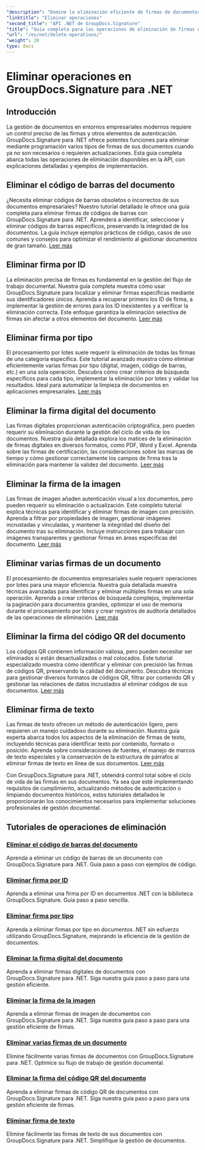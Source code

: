 ```yaml
---
"description": "Domine la eliminación eficiente de firmas de documentos con GroupDocs.Signature para .NET. Aprenda a eliminar códigos de barras, códigos QR, firmas digitales, de texto e imágenes con tutoriales paso a paso completos."
"linktitle": "Eliminar operaciones"
"second_title": "API .NET de GroupDocs.Signature"
"title": "Guía completa para las operaciones de eliminación de firmas de documentos"
"url": "/es/net/delete-operations/"
"weight": 20
type: docs
---
```

# Eliminar operaciones en GroupDocs.Signature para .NET

## Introducción

La gestión de documentos en entornos empresariales modernos requiere un control preciso de las firmas y otros elementos de autenticación. GroupDocs.Signature para .NET ofrece potentes funciones para eliminar mediante programación varios tipos de firmas de sus documentos cuando ya no son necesarios o requieren actualizaciones. Esta guía completa abarca todas las operaciones de eliminación disponibles en la API, con explicaciones detalladas y ejemplos de implementación.

## Eliminar el código de barras del documento
¿Necesita eliminar códigos de barras obsoletos o incorrectos de sus documentos empresariales? Nuestro tutorial detallado le ofrece una guía completa para eliminar firmas de códigos de barras con GroupDocs.Signature para .NET. Aprenderá a identificar, seleccionar y eliminar códigos de barras específicos, preservando la integridad de los documentos. La guía incluye ejemplos prácticos de código, casos de uso comunes y consejos para optimizar el rendimiento al gestionar documentos de gran tamaño. [Leer más](./delete-barcode/)

## Eliminar firma por ID
La eliminación precisa de firmas es fundamental en la gestión del flujo de trabajo documental. Nuestra guía completa muestra cómo usar GroupDocs.Signature para localizar y eliminar firmas específicas mediante sus identificadores únicos. Aprenda a recuperar primero los ID de firma, a implementar la gestión de errores para los ID inexistentes y a verificar la eliminación correcta. Este enfoque garantiza la eliminación selectiva de firmas sin afectar a otros elementos del documento. [Leer más](./delete-signature-by-id/)

## Eliminar firma por tipo
El procesamiento por lotes suele requerir la eliminación de todas las firmas de una categoría específica. Este tutorial avanzado muestra cómo eliminar eficientemente varias firmas por tipo (digital, imagen, código de barras, etc.) en una sola operación. Descubra cómo crear criterios de búsqueda específicos para cada tipo, implementar la eliminación por lotes y validar los resultados. Ideal para automatizar la limpieza de documentos en aplicaciones empresariales. [Leer más](./delete-signature-by-type/)

## Eliminar la firma digital del documento
Las firmas digitales proporcionan autenticación criptográfica, pero pueden requerir su eliminación durante la gestión del ciclo de vida de los documentos. Nuestra guía detallada explora los matices de la eliminación de firmas digitales en diversos formatos, como PDF, Word y Excel. Aprenda sobre las firmas de certificación, las consideraciones sobre las marcas de tiempo y cómo gestionar correctamente los campos de firma tras la eliminación para mantener la validez del documento. [Leer más](./delete-digital-signature/)

## Eliminar la firma de la imagen
Las firmas de imagen añaden autenticación visual a los documentos, pero pueden requerir su eliminación o actualización. Este completo tutorial explica técnicas para identificar y eliminar firmas de imagen con precisión. Aprenda a filtrar por propiedades de imagen, gestionar imágenes incrustadas y vinculadas, y mantener la integridad del diseño del documento tras su eliminación. Incluye instrucciones para trabajar con imágenes transparentes y gestionar firmas en áreas específicas del documento. [Leer más](./delete-image-signature/)

## Eliminar varias firmas de un documento
El procesamiento de documentos empresariales suele requerir operaciones por lotes para una mayor eficiencia. Nuestra guía detallada muestra técnicas avanzadas para identificar y eliminar múltiples firmas en una sola operación. Aprenda a crear criterios de búsqueda complejos, implementar la paginación para documentos grandes, optimizar el uso de memoria durante el procesamiento por lotes y crear registros de auditoría detallados de las operaciones de eliminación. [Leer más](./delete-multiple-signatures/)

## Eliminar la firma del código QR del documento
Los códigos QR contienen información valiosa, pero pueden necesitar ser eliminados si están desactualizados o mal colocados. Este tutorial especializado muestra cómo identificar y eliminar con precisión las firmas de códigos QR, preservando la calidad del documento. Descubra técnicas para gestionar diversos formatos de códigos QR, filtrar por contenido QR y gestionar las relaciones de datos incrustados al eliminar códigos de sus documentos. [Leer más](./delete-qr-code-signature/)

## Eliminar firma de texto
Las firmas de texto ofrecen un método de autenticación ligero, pero requieren un manejo cuidadoso durante su eliminación. Nuestra guía experta abarca todos los aspectos de la eliminación de firmas de texto, incluyendo técnicas para identificar texto por contenido, formato o posición. Aprenda sobre consideraciones de fuentes, el manejo de marcos de texto especiales y la conservación de la estructura de párrafos al eliminar firmas de texto en línea de sus documentos. [Leer más](./delete-text-signature/)

Con GroupDocs.Signature para .NET, obtendrá control total sobre el ciclo de vida de las firmas en sus documentos. Ya sea que esté implementando requisitos de cumplimiento, actualizando métodos de autenticación o limpiando documentos históricos, estos tutoriales detallados le proporcionarán los conocimientos necesarios para implementar soluciones profesionales de gestión documental.

## Tutoriales de operaciones de eliminación
### [Eliminar el código de barras del documento](./delete-barcode/)
Aprenda a eliminar un código de barras de un documento con GroupDocs.Signature para .NET. Guía paso a paso con ejemplos de código.
### [Eliminar firma por ID](./delete-signature-by-id/)
Aprenda a eliminar una firma por ID en documentos .NET con la biblioteca GroupDocs.Signature. Guía paso a paso sencilla.
### [Eliminar firma por tipo](./delete-signature-by-type/)
Aprenda a eliminar firmas por tipo en documentos .NET sin esfuerzo utilizando GroupDocs.Signature, mejorando la eficiencia de la gestión de documentos.
### [Eliminar la firma digital del documento](./delete-digital-signature/)
Aprenda a eliminar firmas digitales de documentos con GroupDocs.Signature para .NET. Siga nuestra guía paso a paso para una gestión eficiente.
### [Eliminar la firma de la imagen](./delete-image-signature/)
Aprenda a eliminar firmas de imagen de documentos con GroupDocs.Signature para .NET. Siga nuestra guía paso a paso para una gestión eficiente de firmas.
### [Eliminar varias firmas de un documento](./delete-multiple-signatures/)
Elimine fácilmente varias firmas de documentos con GroupDocs.Signature para .NET. Optimice su flujo de trabajo de gestión documental.
### [Eliminar la firma del código QR del documento](./delete-qr-code-signature/)
Aprenda a eliminar firmas de código QR de documentos con GroupDocs.Signature para .NET. Siga nuestra guía paso a paso para una gestión eficiente de firmas.
### [Eliminar firma de texto](./delete-text-signature/)
Elimine fácilmente las firmas de texto de sus documentos con GroupDocs.Signature para .NET. Simplifique la gestión de documentos.
